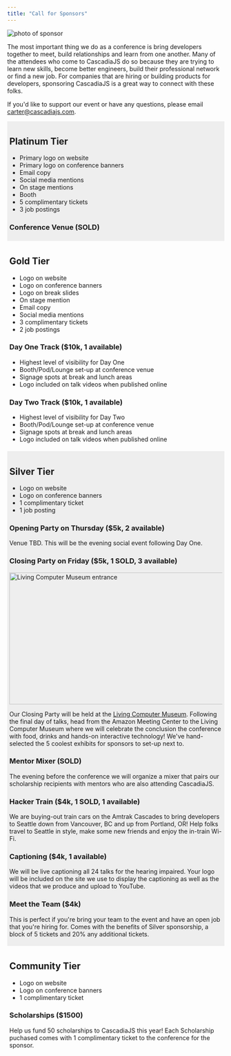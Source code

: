 ```yaml
---
title: "Call for Sponsors"
---
```

![photo of sponsor](/cjs2016-sponsor.jpg)

The most important thing we do as a conference is bring developers together to meet, build relationships and learn from one another. Many of the attendees who come to CascadiaJS do so because they are trying to learn new skills, become better engineers, build their professional network or find a new job. For companies that are hiring or building products for developers, sponsoring CascadiaJS is a great way to connect with these folks.

If you'd like to support our event or have any questions, please email carter@cascadiajs.com. 

<div style="background-color:#eee;padding:5px;">

## Platinum Tier

* Primary logo on website
* Primary logo on conference banners
* Email copy
* Social media mentions
* On stage mentions
* Booth
* 5 complimentary tickets
* 3 job postings

### Conference Venue (SOLD)
</div>
<div style="padding:5px;">

## Gold Tier

* Logo on website
* Logo on conference banners
* Logo on break slides
* On stage mention
* Email copy
* Social media mentions
* 3 complimentary tickets
* 2 job postings

### Day One Track ($10k, 1 available)

* Highest level of visibility for Day One
* Booth/Pod/Lounge set-up at conference venue
* Signage spots at break and lunch areas
* Logo included on talk videos when published online

### Day Two Track ($10k, 1 available)

* Highest level of visibility for Day Two
* Booth/Pod/Lounge set-up at conference venue
* Signage spots at break and lunch areas
* Logo included on talk videos when published online
</div>

<div style="background-color:#eee;padding:5px;">

## Silver Tier

* Logo on website
* Logo on conference banners
* 1 complimentary ticket
* 1 job posting

### Opening Party on Thursday ($5k, 2 available)

Venue TBD. This will be the evening social event following Day One.

### Closing Party on Friday ($5k, 1 SOLD, 3 available)

<img src="/livingcomputers.jpg" alt="Living Computer Museum entrance" height="305px" width="500px"/>

Our Closing Party will be held at the [Living Computer Museum](https://livingcomputers.org). Following the final day of talks, head from the Amazon Meeting Center to the Living Computer Museum where we will celebrate the conclusion the conference with food, drinks and hands-on interactive technology! We've hand-selected the 5 coolest exhibits for sponsors to set-up next to.

### Mentor Mixer (SOLD)

The evening before the conference we will organize a mixer that pairs our scholarship recipients with mentors who are also attending CascadiaJS. 

### Hacker Train ($4k, 1 SOLD, 1 available)

We are buying-out train cars on the Amtrak Cascades to bring developers to Seattle down from Vancouver, BC and up from Portland, OR! Help folks travel to Seattle in style, make some new friends and enjoy the in-train Wi-Fi. 

### Captioning ($4k, 1 available)

We will be live captioning all 24 talks for the hearing impaired. Your logo will be included on the site we use to display the captioning as well as the videos that we produce and upload to YouTube. 

### Meet the Team ($4k)

This is perfect if you're bring your team to the event and have an open job that you're hiring for. Comes with the benefits of Silver sponsorship, a block of 5 tickets and 20% any additional tickets.

</div>

<div style="padding:5px;">

## Community Tier

* Logo on website
* Logo on conference banners
* 1 complimentary ticket

### Scholarships ($1500)

Help us fund 50 scholarships to CascadiaJS this year! Each Scholarship puchased comes with 1 complimentary ticket to the conference for the sponsor.

</div>